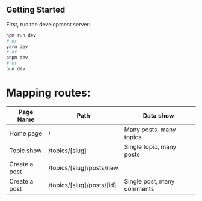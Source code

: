## Getting Started

First, run the development server:

```bash
npm run dev
# or
yarn dev
# or
pnpm dev
# or
bun dev
```

# Mapping routes:

| Page Name     | Path                      | Data show                  |
| ------------- | ------------------------- | -------------------------- |
| Home page     | /                         | Many posts, many topics    |
| Topic show    | /topics/[slug]            | Single topic, many posts   |
| Create a post | /topics/[slug]/posts/new  |                            |
| Create a post | /topics/[slug]/posts/[id] | Single post, many comments |
